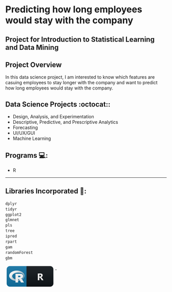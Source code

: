 # Predicting how long employees would stay with the company
## Project for Introduction to Statistical Learning and Data Mining

## Project Overview

In this data science project, I am interested to know which features are casuing employees to stay longer with the company and want to predict how long employees would stay with the company.

## Data Science Projects :octocat::
- Design, Analysis, and Experimentation
- Descriptive, Predictive, and Prescriptive Analytics
- Forecasting
- UI/UX/GUI
- Machine Learning

## Programs 💻:
- R 
----

## Libraries Incorporated 📖:
``` Python
dplyr
tidyr
ggplot2
glmnet
pls
tree
ipred
rpart
gam
randomForest
gbm
```
<p align="left">

<!-- For more icons please follow  https://github.com/MikeCodesDotNET/ColoredBadges -->
  <a href="#">
    <img 
src="https://raw.githubusercontent.com/MikeCodesDotNET/ColoredBadges/master/svg/dev/languages/r.svg" alt="r" style="vertical-align:top; margin:4px">
  </a>
  
  <a href="#">
    <img 
</p>
